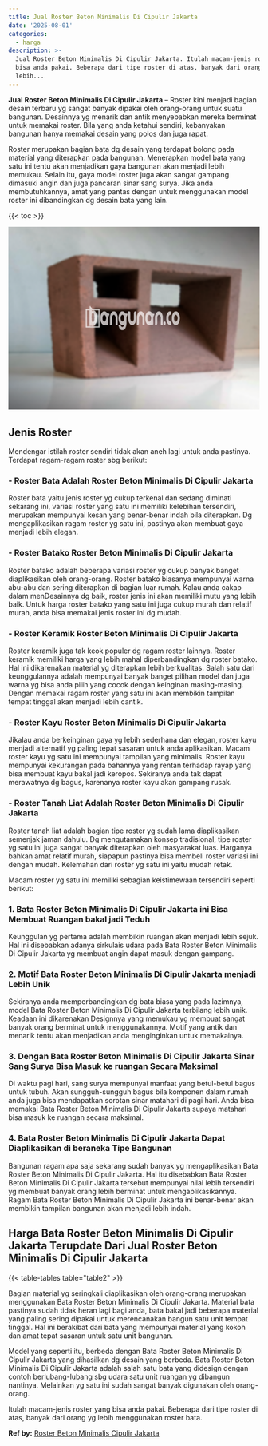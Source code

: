 ```yaml
---
title: Jual Roster Beton Minimalis Di Cipulir Jakarta
date: '2025-08-01'
categories:
  - harga
description: >-
  Jual Roster Beton Minimalis Di Cipulir Jakarta. Itulah macam-jenis roster yang
  bisa anda pakai. Beberapa dari tipe roster di atas, banyak dari orang yg
  lebih...
---
```


**Jual Roster Beton Minimalis Di Cipulir Jakarta** – Roster kini menjadi bagian desain terbaru yg sangat banyak dipakai oleh orang-orang untuk suatu bangunan. Desainnya yg menarik dan antik menyebabkan mereka berminat untuk memakai roster. Bila yang anda ketahui sendiri, kebanyakan bangunan hanya memakai desain yang polos dan juga rapat.

Roster merupakan bagian bata dg desain yang terdapat bolong pada material yang diterapkan pada bangunan. Menerapkan model bata yang satu ini tentu akan menjadikan gaya bangunan akan menjadi lebih memukau. Selain itu, gaya model roster juga akan sangat gampang dimasuki angin dan juga pancaran sinar sang surya. Jika anda membutuhkannya, amat yang pantas dengan untuk menggunakan model roster ini dibandingkan dg desain bata yang lain.

{{< toc >}}

![Jual Roster Beton Minimalis Di Cipulir Jakarta](/images/bata-roster-minimalis-35.png)

## Jenis Roster

Mendengar istilah roster sendiri tidak akan aneh lagi untuk anda pastinya. Terdapat ragam-ragam roster sbg berikut:

### \- Roster Bata Adalah Roster Beton Minimalis Di Cipulir Jakarta

Roster bata yaitu jenis roster yg cukup terkenal dan sedang diminati sekarang ini, variasi roster yang satu ini memiliki kelebihan tersendiri, merupakan mempunyai kesan yang benar-benar indah bila diterapkan. Dg mengaplikasikan ragam roster yg satu ini, pastinya akan membuat gaya menjadi lebih elegan.

### \- Roster Batako Roster Beton Minimalis Di Cipulir Jakarta

Roster batako adalah beberapa variasi roster yg cukup banyak banget diaplikasikan oleh orang-orang. Roster batako biasanya mempunyai warna abu-abu dan sering diterapkan di bagian luar rumah. Kalau anda cakap dalam menDesainnya dg baik, roster jenis ini akan memiliki mutu yang lebih baik. Untuk harga roster batako yang satu ini juga cukup murah dan relatif murah, anda bisa memakai jenis roster ini dg mudah.

### \- Roster Keramik Roster Beton Minimalis Di Cipulir Jakarta

Roster keramik juga tak keok populer dg ragam roster lainnya. Roster keramik memiliki harga yang lebih mahal diperbandingkan dg roster batako. Hal ini dikarenakan material yg diterapkan lebih berkualitas. Salah satu dari keunggulannya adalah mempunyai banyak banget pilihan model dan juga warna yg bisa anda pilih yang cocok dengan keinginan masing-masing. Dengan memakai ragam roster yang satu ini akan membikin tampilan tempat tinggal akan menjadi lebih cantik.

### \- Roster Kayu Roster Beton Minimalis Di Cipulir Jakarta

Jikalau anda berkeinginan gaya yg lebih sederhana dan elegan, roster kayu menjadi alternatif yg paling tepat sasaran untuk anda aplikasikan. Macam roster kayu yg satu ini mempunyai tampilan yang minimalis. Roster kayu mempunyai kekurangan pada bahannya yang rentan terhadap rayap yang bisa membuat kayu bakal jadi keropos. Sekiranya anda tak dapat merawatnya dg bagus, karenanya roster kayu akan gampang rusak.

### \- Roster Tanah Liat Adalah Roster Beton Minimalis Di Cipulir Jakarta

Roster tanah liat adalah bagian tipe roster yg sudah lama diaplikasikan semenjak jaman dahulu. Dg mengutamakan konsep tradisional, tipe roster yg satu ini juga sangat banyak diterapkan oleh masyarakat luas. Harganya bahkan amat relatif murah, siapapun pastinya bisa membeli roster variasi ini dengan mudah. Kelemahan dari roster yg satu ini yaitu mudah retak.

Macam roster yg satu ini memiliki sebagian keistimewaan tersendiri seperti berikut:

### 1\. Bata Roster Beton Minimalis Di Cipulir Jakarta ini Bisa Membuat Ruangan bakal jadi Teduh

Keunggulan yg pertama adalah membikin ruangan akan menjadi lebih sejuk. Hal ini disebabkan adanya sirkulais udara pada Bata Roster Beton Minimalis Di Cipulir Jakarta yg membuat angin dapat masuk dengan gampang.

### 2\. Motif Bata Roster Beton Minimalis Di Cipulir Jakarta menjadi Lebih Unik

Sekiranya anda memperbandingkan dg bata biasa yang pada lazimnya, model Bata Roster Beton Minimalis Di Cipulir Jakarta terbilang lebih unik. Keadaan ini dikarenakan Designnya yang memukau yg membuat sangat banyak orang berminat untuk menggunakannya. Motif yang antik dan menarik tentu akan menjadikan anda menginginkan untuk memakainya.

### 3\. Dengan Bata Roster Beton Minimalis Di Cipulir Jakarta Sinar Sang Surya Bisa Masuk ke ruangan Secara Maksimal

Di waktu pagi hari, sang surya mempunyai manfaat yang betul-betul bagus untuk tubuh. Akan sungguh-sungguh bagus bila komponen dalam rumah anda juga bisa mendapatkan sorotan sinar matahari di pagi hari. Anda bisa memakai Bata Roster Beton Minimalis Di Cipulir Jakarta supaya matahari bisa masuk ke ruangan secara maksimal.

### 4\. Bata Roster Beton Minimalis Di Cipulir Jakarta Dapat Diaplikasikan di beraneka Tipe Bangunan

Bangunan ragam apa saja sekarang sudah banyak yg mengaplikasikan Bata Roster Beton Minimalis Di Cipulir Jakarta. Hal itu disebabkan Bata Roster Beton Minimalis Di Cipulir Jakarta tersebut mempunyai nilai lebih tersendiri yg membuat banyak orang lebih berminat untuk mengaplikasikannya. Ragam Bata Roster Beton Minimalis Di Cipulir Jakarta ini benar-benar akan membikin tampilan bangunan akan menjadi lebih indah.

## Harga Bata Roster Beton Minimalis Di Cipulir Jakarta Terupdate Dari Jual Roster Beton Minimalis Di Cipulir Jakarta

{{< table-tables table="table2" >}}

Bagian material yg seringkali diaplikasikan oleh orang-orang merupakan menggunakan Bata Roster Beton Minimalis Di Cipulir Jakarta. Material bata pastinya sudah tidak heran lagi bagi anda, bata bakal jadi beberapa material yang paling sering dipakai untuk merencanakan bangun satu unit tempat tinggal. Hal ini berakibat dari bata yang mempunyai material yang kokoh dan amat tepat sasaran untuk satu unit bangunan.

Model yang seperti itu, berbeda dengan Bata Roster Beton Minimalis Di Cipulir Jakarta yang dihasilkan dg desain yang berbeda. Bata Roster Beton Minimalis Di Cipulir Jakarta adalah salah satu bata yang didesign dengan contoh berlubang-lubang sbg udara satu unit ruangan yg dibangun nantinya. Melainkan yg satu ini sudah sangat banyak digunakan oleh orang-orang.

Itulah macam-jenis roster yang bisa anda pakai. Beberapa dari tipe roster di atas, banyak dari orang yg lebih menggunakan roster bata.

**Ref by:** [Roster Beton Minimalis Cipulir Jakarta](https://id.wikipedia.org/wiki/Roster)
